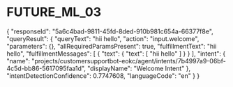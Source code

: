 # FUTURE_ML_03
{
  "responseId": "5a6c4bad-9811-45fd-8ded-910b981c654a-66377f8e",
  "queryResult": {
    "queryText": "hii hello",
    "action": "input.welcome",
    "parameters": {},
    "allRequiredParamsPresent": true,
    "fulfillmentText": "hii hello",
    "fulfillmentMessages": [
      {
        "text": {
          "text": [
            "hii hello"
          ]
        }
      }
    ],
    "intent": {
      "name": "projects/customersupportbot-eokc/agent/intents/7b4997a9-06bf-4c5d-bb86-5617095faa1d",
      "displayName": "Welcome Intent"
    },
    "intentDetectionConfidence": 0.7747608,
    "languageCode": "en"
  }
}
